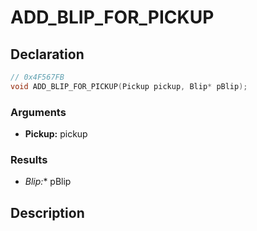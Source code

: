 # ADD_BLIP_FOR_PICKUP

## Declaration
```cpp
// 0x4F567FB
void ADD_BLIP_FOR_PICKUP(Pickup pickup, Blip* pBlip);
```

### Arguments
- **Pickup:** pickup

### Results
- **Blip*:** pBlip

## Description
